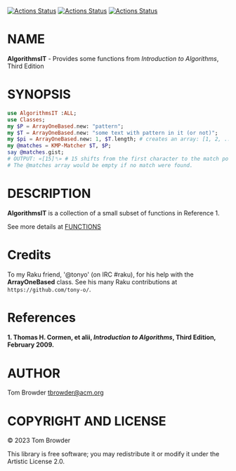 [![Actions Status](https://github.com/tbrowder/AlgorithmsIT/actions/workflows/linux.yml/badge.svg)](https://github.com/tbrowder/AlgorithmsIT/actions) [![Actions Status](https://github.com/tbrowder/AlgorithmsIT/actions/workflows/macos.yml/badge.svg)](https://github.com/tbrowder/AlgorithmsIT/actions) [![Actions Status](https://github.com/tbrowder/AlgorithmsIT/actions/workflows/windows.yml/badge.svg)](https://github.com/tbrowder/AlgorithmsIT/actions)

NAME
====

**AlgorithmsIT** - Provides some functions from *Introduction to Algorithms*, Third Edition

SYNOPSIS
========

```raku
use AlgorithmsIT :ALL;
use Classes;
my $P = ArrayOneBased.new: "pattern";
my $T = ArrayOneBased.new: "some text with pattern in it (or not)";
my $pi = ArrayOneBased.new: 1, $T.length; # creates an array: [1, 2, ..., $T.length]
my @matches = KMP-Matcher $T, $P;
say @matches.gist; 
# OUTPUT: «[15]␤» # 15 shifts from the first character to the match position
# The @matches array would be empty if no match were found.
```

DESCRIPTION
===========

**AlgorithmsIT** is a collection of a small subset of functions in Reference 1.

See more details at [FUNCTIONS](./FUNCTIONS.md)

Credits
=======

To my Raku friend, '@tonyo' (on IRC #raku), for his help with the **ArrayOneBased** class. See his many Raku contributions at `https://github.com/tony-o/`.

References
==========

#### 1. Thomas H. Cormen, et alii, *Introduction to Algorithms*, Third Edition, February 2009.

AUTHOR
======

Tom Browder <tbrowder@acm.org>

COPYRIGHT AND LICENSE
=====================

© 2023 Tom Browder

This library is free software; you may redistribute it or modify it under the Artistic License 2.0.

